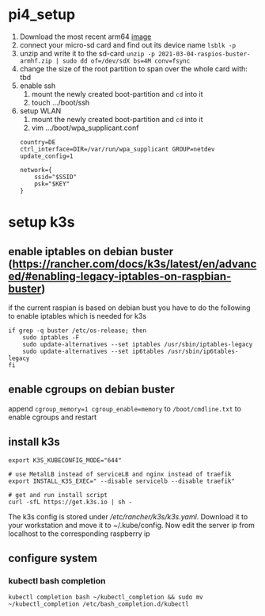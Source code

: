 # pi4_setup
1. Download the most recent arm64 [image](http://downloads.raspberrypi.org/raspios_arm64/images/)
2. connect your micro-sd card and find out its device name `lsblk -p`
3. unzip and write it to the sd-card `unzip -p 2021-03-04-raspios-buster-armhf.zip | sudo dd of=/dev/sdX bs=4M conv=fsync`
4. change the size of the root partition to span over the whole card with: tbd
5. enable ssh
    1. mount the newly created boot-partition and `cd` into it
    2. touch .../boot/ssh
6. setup WLAN
    1. mount the newly created boot-partition and `cd` into it
    2. vim .../boot/wpa_supplicant.conf
    ```
    country=DE
    ctrl_interface=DIR=/var/run/wpa_supplicant GROUP=netdev
    update_config=1
    
    network={
        ssid="$SSID"
        psk="$KEY"
    }
    ```

# setup k3s
## enable iptables on debian buster (https://rancher.com/docs/k3s/latest/en/advanced/#enabling-legacy-iptables-on-raspbian-buster)
if the current raspian is based on debian bust you have to do the following to enable iptables which is needed for k3s
```
if grep -q buster /etc/os-release; then
    sudo iptables -F
    sudo update-alternatives --set iptables /usr/sbin/iptables-legacy
    sudo update-alternatives --set ip6tables /usr/sbin/ip6tables-legacy
fi
```
## enable cgroups on debian buster
append `cgroup_memory=1 cgroup_enable=memory` to `/boot/cmdline.txt` to enable cgroups and restart

## install k3s
```
export K3S_KUBECONFIG_MODE="644"

# use MetalLB instead of serviceLB and nginx instead of traefik
export INSTALL_K3S_EXEC=" --disable servicelb --disable traefik"

# get and run install script
curl -sfL https://get.k3s.io | sh -
```
The  k3s config is stored under */etc/rancher/k3s/k3s.yaml*. Download it to your workstation and move it to ~/.kube/config. Now edit the server ip from localhost to the corresponding raspberry ip

## configure system
### kubectl bash completion
```
kubectl completion bash ~/kubectl_completion && sudo mv ~/kubectl_completion /etc/bash_completion.d/kubectl
```
